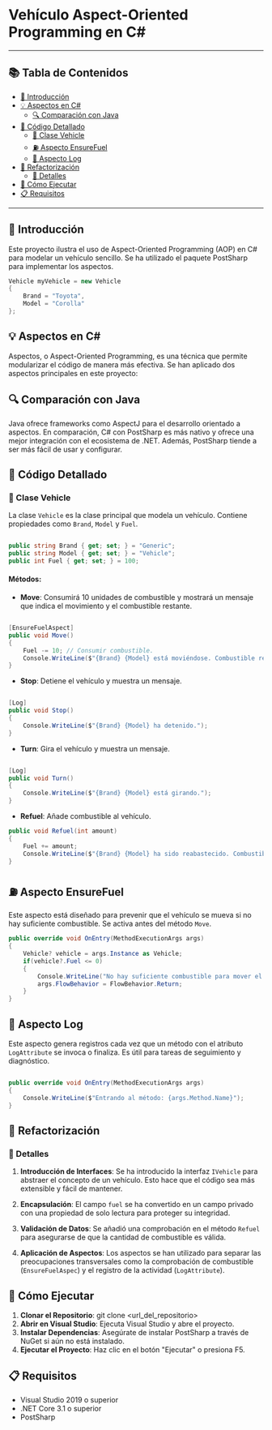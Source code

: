 # Vehículo Aspect-Oriented Programming en C#

---

## 📚 Tabla de Contenidos

- [🌟 Introducción](#-introducción)
- [💡 Aspectos en C#](#-aspectos-en-c)
  - [🔍 Comparación con Java](#-comparación-con-java)
- [📝 Código Detallado](#-código-detallado)
  - [🚗 Clase Vehicle](#-clase-vehicle)
  - [⛽ Aspecto EnsureFuel](#-aspecto-ensurefuel)
  - [📜 Aspecto Log](#-aspecto-log)
- [🔨 Refactorización](#-refactorización)
  - [📝 Detalles](#-detalles)
- [🚀 Cómo Ejecutar](#-cómo-ejecutar)
- [📋 Requisitos](#-requisitos)

---

## 🌟 Introducción

Este proyecto ilustra el uso de Aspect-Oriented Programming (AOP) en C# para modelar un vehículo sencillo. Se ha utilizado el paquete PostSharp para implementar los aspectos.

```csharp
Vehicle myVehicle = new Vehicle
{
    Brand = "Toyota",
    Model = "Corolla"
};
```

## 💡 Aspectos en C#
Aspectos, o Aspect-Oriented Programming, es una técnica que permite modularizar el código de manera más efectiva. Se han aplicado dos aspectos principales en este proyecto:

## 🔍 Comparación con Java
Java ofrece frameworks como AspectJ para el desarrollo orientado a aspectos. En comparación, C# con PostSharp es más nativo y ofrece una mejor integración con el ecosistema de .NET. Además, PostSharp tiende a ser más fácil de usar y configurar.

## 📝 Código Detallado

### 🚗 Clase Vehicle

La clase `Vehicle` es la clase principal que modela un vehículo. Contiene propiedades como `Brand`, `Model` y `Fuel`.

```csharp

public string Brand { get; set; } = "Generic";
public string Model { get; set; } = "Vehicle";
public int Fuel { get; set; } = 100;

```

#### Métodos:

- **Move**: Consumirá 10 unidades de combustible y mostrará un mensaje que indica el movimiento y el combustible restante.

```csharp

[EnsureFuelAspect]
public void Move()
{
    Fuel -= 10; // Consumir combustible.
    Console.WriteLine($"{Brand} {Model} está moviéndose. Combustible restante: {Fuel}.");
}


```

- **Stop**: Detiene el vehículo y muestra un mensaje.

```csharp

[Log]
public void Stop()
{
    Console.WriteLine($"{Brand} {Model} ha detenido.");
}


```

- **Turn**: Gira el vehículo y muestra un mensaje.

```csharp

[Log]
public void Turn()
{
    Console.WriteLine($"{Brand} {Model} está girando.");
}


```

- **Refuel**: Añade combustible al vehículo.

```csharp
public void Refuel(int amount)
{
    Fuel += amount;
    Console.WriteLine($"{Brand} {Model} ha sido reabastecido. Combustible actual: {Fuel}.");
}


```

## ⛽ Aspecto EnsureFuel

Este aspecto está diseñado para prevenir que el vehículo se mueva si no hay suficiente combustible. Se activa antes del método `Move`.

```csharp
public override void OnEntry(MethodExecutionArgs args)
{
    Vehicle? vehicle = args.Instance as Vehicle;
    if(vehicle?.Fuel <= 0)
    {
        Console.WriteLine("No hay suficiente combustible para mover el vehículo.");
        args.FlowBehavior = FlowBehavior.Return;
    }
}


```

## 📜 Aspecto Log

Este aspecto genera registros cada vez que un método con el atributo `LogAttribute` se invoca o finaliza. Es útil para tareas de seguimiento y diagnóstico.

```csharp

public override void OnEntry(MethodExecutionArgs args)
{
    Console.WriteLine($"Entrando al método: {args.Method.Name}");
}


```

## 🔨 Refactorización

### 📝 Detalles

1. **Introducción de Interfaces**: Se ha introducido la interfaz `IVehicle` para abstraer el concepto de un vehículo. Esto hace que el código sea más extensible y fácil de mantener.

2. **Encapsulación**: El campo `fuel` se ha convertido en un campo privado con una propiedad de solo lectura para proteger su integridad.

3. **Validación de Datos**: Se añadió una comprobación en el método `Refuel` para asegurarse de que la cantidad de combustible es válida.

4. **Aplicación de Aspectos**: Los aspectos se han utilizado para separar las preocupaciones transversales como la comprobación de combustible (`EnsureFuelAspec`) y el registro de la actividad (`LogAttribute`).


## 🚀 Cómo Ejecutar

1. **Clonar el Repositorio**: git clone <url_del_repositorio>
2. **Abrir en Visual Studio**: Ejecuta Visual Studio y abre el proyecto.
3. **Instalar Dependencias**: Asegúrate de instalar PostSharp a través de NuGet si aún no está instalado.
4. **Ejecutar el Proyecto**: Haz clic en el botón "Ejecutar" o presiona F5.

## 📋 Requisitos
- Visual Studio 2019 o superior
- .NET Core 3.1 o superior
- PostSharp
